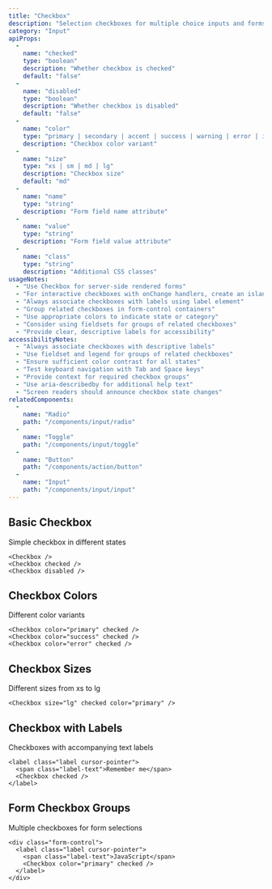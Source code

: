 ```yaml
---
title: "Checkbox"
description: "Selection checkboxes for multiple choice inputs and forms"
category: "Input"
apiProps:
  -
    name: "checked"
    type: "boolean"
    description: "Whether checkbox is checked"
    default: "false"
  -
    name: "disabled"
    type: "boolean"
    description: "Whether checkbox is disabled"
    default: "false"
  -
    name: "color"
    type: "primary | secondary | accent | success | warning | error | info"
    description: "Checkbox color variant"
  -
    name: "size"
    type: "xs | sm | md | lg"
    description: "Checkbox size"
    default: "md"
  -
    name: "name"
    type: "string"
    description: "Form field name attribute"
  -
    name: "value"
    type: "string"
    description: "Form field value attribute"
  -
    name: "class"
    type: "string"
    description: "Additional CSS classes"
usageNotes:
  - "Use Checkbox for server-side rendered forms"
  - "For interactive checkboxes with onChange handlers, create an island component"
  - "Always associate checkboxes with labels using label element"
  - "Group related checkboxes in form-control containers"
  - "Use appropriate colors to indicate state or category"
  - "Consider using fieldsets for groups of related checkboxes"
  - "Provide clear, descriptive labels for accessibility"
accessibilityNotes:
  - "Always associate checkboxes with descriptive labels"
  - "Use fieldset and legend for groups of related checkboxes"
  - "Ensure sufficient color contrast for all states"
  - "Test keyboard navigation with Tab and Space keys"
  - "Provide context for required checkbox groups"
  - "Use aria-describedby for additional help text"
  - "Screen readers should announce checkbox state changes"
relatedComponents:
  -
    name: "Radio"
    path: "/components/input/radio"
  -
    name: "Toggle"
    path: "/components/input/toggle"
  -
    name: "Button"
    path: "/components/action/button"
  -
    name: "Input"
    path: "/components/input/input"
---
```


## Basic Checkbox

Simple checkbox in different states

```tsx
<Checkbox />
<Checkbox checked />
<Checkbox disabled />
```

## Checkbox Colors

Different color variants

```tsx
<Checkbox color="primary" checked />
<Checkbox color="success" checked />
<Checkbox color="error" checked />
```

## Checkbox Sizes

Different sizes from xs to lg

```tsx
<Checkbox size="lg" checked color="primary" />
```

## Checkbox with Labels

Checkboxes with accompanying text labels

```tsx
<label class="label cursor-pointer">
  <span class="label-text">Remember me</span>
  <Checkbox checked />
</label>
```

## Form Checkbox Groups

Multiple checkboxes for form selections

```tsx
<div class="form-control">
  <label class="label cursor-pointer">
    <span class="label-text">JavaScript</span>
    <Checkbox color="primary" checked />
  </label>
</div>
```

